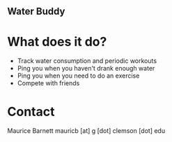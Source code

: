 ## Water Buddy

# What does it do?
- Track water consumption and periodic workouts
- Ping you when you haven't drank enough water
- Ping you when you need to do an exercise
- Compete with friends

# Contact
Maurice Barnett
mauricb [at] g [dot] clemson [dot] edu
